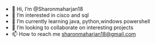 - 👋 Hi, I’m @Sharonmaharjan18
- 👀 I’m interested in cisco and sql
- 🌱 I’m currently learning java, python,windows powershell
- 💞️ I’m looking to collaborate on interesting projects
- 📫 How to reach me sharonmaharjan18@gmail.com

<!---
Sharonmaharjan18/Sharonmaharjan18 is a ✨ special ✨ repository because its `README.md` (this file) appears on your GitHub profile.
You can click the Preview link to take a look at your changes.
--->
